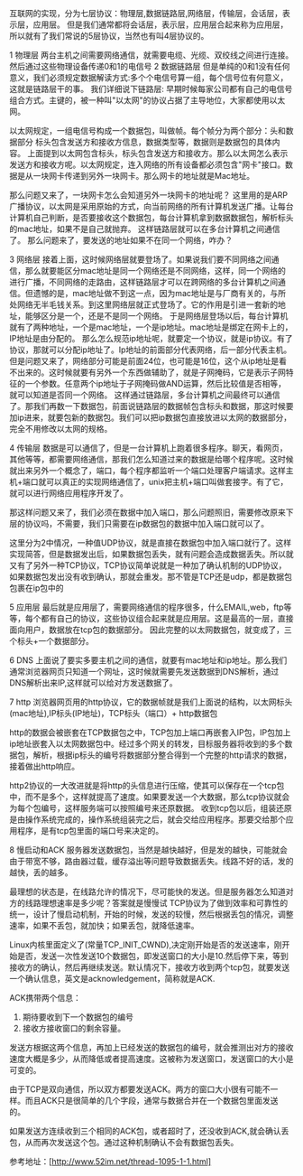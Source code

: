互联网的实现，分为七层协议：物理层,数据链路层,网络层，传输层，会话层，表示层，应用层。
但是我们通常都将会话层，表示层，应用层合起来称为应用层，所以就有了我们常说的5层协议，当然也有叫4层协议的。

1 物理层
两台主机之间需要网络通信，就需要电缆、光缆、双绞线之间进行连接。然后通过这些物理设备传递0和1的电信号
2 数据链路层
但是单纯的0和1没有任何意义，我们必须规定数据解读方式:多个个电信号算一组，每个信号位有何意义，这就是链路层干的事。
我们详细说下链路层:
早期时候每家公司都有自己的电信号组合方式。主键的，被一种叫"以太网"的协议占据了主导地位，大家都使用以太网。

以太网规定，一组电信号构成一个数据包，叫做帧。每个帧分为两个部分：头和数据部分
标头包含发送方和接收方信息，数据类型等，数据则是数据包的具体内容。
上面提到以太网包含标头，标头包含发送方和接收方。那么以太网怎么表示发送方和接收方呢。以太网规定，连入网络的所有设备都必须包含"网卡"接口。数据是从一块网卡传递到另外一块网卡。那么网卡的地址就是Mac地址。

那么问题又来了，一块网卡怎么会知道另外一块网卡的地址呢？
这里用的是ARP广播协议，以太网是采用原始的方式，向当前网络的所有计算机发送广播。让每台计算机自己判断，是否要接收这个数据包，每台计算机拿到数据数据包，解析标头的mac地址，如果不是自己就抛弃。
这样链路层就可以在多台计算机之间通信了。
那么问题来了，要发送的地址如果不在同一个网络，咋办？

3  网络层
    接着上面，这时候网络层就要登场了。如果说我们要不同网络之间通信，那么就要能区分mac地址是同一个网络还是不同网络，这样，同一个网络的进行广播，不同网络的走路由，这样链路层才可以在跨网络的多台计算机之间通信。但遗憾的是，mac地址做不到这一点，因为mac地址是与厂商有关的，与所处网络无半毛钱关系。到这里网络层就正式登场了。它的作用是引进一套新的地址，能够区分是一个，还是不是同一个网络。
    于是网络层登场以后，每台计算机就有了两种地址，一个是mac地址，一个是ip地址。mac地址是绑定在网卡上的，IP地址是由分配的。
  那么怎么规范ip地址呢，就要定一个协议，就是ip协议。有了协议，那就可以分配ip地址了。Ip地址的前面部分代表网络，后一部分代表主机。但是问题又来了，网络部分可能是前面24位，也可能是16位，这个从ip地址是看不出来的。这时候就要有另外一个东西做辅助了，就是子网掩码，它是表示子网特征的一个参数。任意两个ip地址于子网掩码做AND运算，然后比较值是否相等，就可以知道是否同一个网络。
  这样通过链路层，多台计算机之间最终可以通信了。那我们再数一下数据包，前面说链路层的数据帧包含标头和数据，那这时候要加ip进来，就要包新的数据包。我们可以把ip数据包直接放进以太网的数据部分，完全不用修改以太网的规格。
  
  4 传输层
  数据是可以通信了，但是一台计算机上跑着很多程序。聊天，看网页，其他等等，都需要网络通信，那我们怎么知道过来的数据是给哪个程序呢。这时候就出来另外一个概念了，端口，每个程序都监听一个端口处理客户端请求。这样主机+端口就可以真正的实现网络通信了，unix把主机+端口叫做套接字。有了它，就可以进行网络应用程序开发了。
  
  那这样问题又来了，我们必须在数据中加入端口，那么问题照旧，需要修改原来下层的协议吗，不需要，我们只需要在ip数据包的数据中加入端口就可以了。
  
  这里分为2中情况，一种值UDP协议，就是直接在数据包中加入端口就行了。这样实现简答，但是数据发出后，如果数据包丢失，就有问题会造成数据丢失。所以就又有了另外一种TCP协议，TCP协议简单说就是一种加了确认机制的UDP协议，如果数据包发出没有收到确认，那就会重发。那不管是TCP还是udp，都是数据包包裹在ip包中的
  
  5  应用层
  最后就是应用层了，需要网络通信的程序很多，什么EMAIL,web，ftp等等，每个都有自己的协议，这些协议组合起来就是应用层。这是最高的一层，直接面向用户，数据放在tcp包的数据部分。
  因此完整的以太网数据包，就变成了，三个标头+一个数据部分。
  
  6  DNS
  上面说了要实多要主机之间的通信，就要有mac地址和ip地址。那么我们通常浏览器网页只知道一个网址，这时候就需要先发送数据到DNS解析，通过DNS解析出来IP,这样就可以给对方发送数据了。
  
  7 http
  浏览器网页用的http协议，它的数据帧就是我们上面说的结构，以太网标头(mac地址),IP标头(IP地址)，TCP标头（端口）+ http数据包
  
 http的数据会被嵌套在TCP数据包之中，TCP包加上端口再嵌套入IP包，IP包加上ip地址嵌套入以太网数据包中。经过多个网关的转发，目标服务器将收到的多个数据包，解析，根据ip标头的编号将数据部分整合得到一个完整的http请求的数据，接着做出http响应。
 
 http2协议的一大改进就是将http的头信息进行压缩，使其可以保存在一个tcp包中，而不是多个，这样就提高了速度。如果要发送一个大数据，那么tcp协议就会为每个包编号，这样服务端可以按照编号来还原数据。
 收到tcp包以后，组装还原是由操作系统完成的，操作系统组装完之后，就会交给应用程序。那要交给那个应用程序，是有tcp包里面的端口号来决定的。
 
 8 慢启动和ACK
 服务器发送数据包，当然是越快越好，但是发的越快，可能就会由于带宽不够，路由器过载，缓存溢出等问题导致数据丢失。线路不好的话，发的越快，丢的越多。
 
 最理想的状态是，在线路允许的情况下，尽可能快的发送。但是服务器怎么知道对方的线路理想速率是多少呢？答案就是慢慢试
 TCP协议为了做到效率和可靠性的统一，设计了慢启动机制，开始的时候，发送的较慢，然后根据丢包的情况，调整速率，如果不丢包，就加快；如果丢包，就降低速率。
 
 Linux内核里面定义了(常量TCP_INIT_CWND),决定刚开始是否的发送速率，刚开始是否，发送一次性发送10个数据包，即发送窗口的大小是10.然后停下来，等到接收方的确认，然后再继续发送。默认情况下，接收方收到两个tcp包，就要发送一个确认信息，英文是acknowledgement，简称就是ACK.
 
 ACK携带两个信息：
 1. 期待要收到下一个数据包的编号
 2. 接收方接收窗口的剩余容量。
 
 发送方根据这两个信息，再加上已经发送的数据包的编号，就会推测出对方的接收速度大概是多少，从而降低或者提高速度。这被称为发送窗口，发送窗口的大小是可变的。
 
 由于TCP是双向通信，所以双方都要发送ACK。两方的窗口大小很有可能不一样。而且ACK只是很简单的几个字段，通常与数据合并在一个数据包里面发送的。
 
 如果发送方连续收到三个相同的ACK包，或者超时了，还没收到ACK,就会确认丢包，从而再次发送这个包。通过这种机制确认不会有数据包丢失。
 
 
 参考地址：[http://www.52im.net/thread-1095-1-1.html]